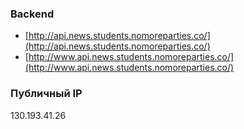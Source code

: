 ### Backend
- [http://api.news.students.nomoreparties.co/](http://api.news.students.nomoreparties.co/)
- [http://www.api.news.students.nomoreparties.co/](http://www.api.news.students.nomoreparties.co/)

### Публичный IP

130.193.41.26
